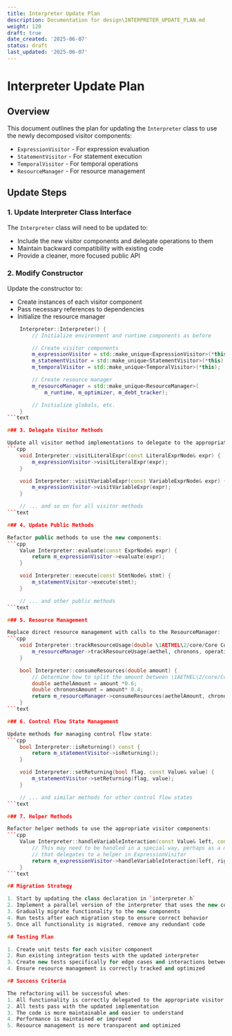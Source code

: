 ```yaml
---
title: Interpreter Update Plan
description: Documentation for design\INTERPRETER_UPDATE_PLAN.md
weight: 120
draft: true
date_created: '2025-06-07'
status: draft
last_updated: '2025-06-07'
---
```


# Interpreter Update Plan

## Overview

This document outlines the plan for updating the `Interpreter` class to use the newly decomposed visitor components:
- `ExpressionVisitor` - For expression evaluation
- `StatementVisitor` - For statement execution
- `TemporalVisitor` - For temporal operations
- `ResourceManager` - For resource management

## Update Steps

### 1. Update Interpreter Class Interface

The `Interpreter` class will need to be updated to:
- Include the new visitor components and delegate operations to them
- Maintain backward compatibility with existing code
- Provide a cleaner, more focused public API

### 2. Modify Constructor

Update the constructor to:
- Create instances of each visitor component
- Pass necessary references to dependencies
- Initialize the resource manager
```cpp
    Interpreter::Interpreter() {
        // Initialize environment and runtime components as before

        // Create visitor components
        m_expressionVisitor = std::make_unique<ExpressionVisitor>(*this);
        m_statementVisitor = std::make_unique<StatementVisitor>(*this);
        m_temporalVisitor = std::make_unique<TemporalVisitor>(*this);

        // Create resource manager
        m_resourceManager = std::make_unique<ResourceManager>(
            m_runtime, m_optimizer, m_debt_tracker);

        // Initialize globals, etc.
    }
```text

### 3. Delegate Visitor Methods

Update all visitor method implementations to delegate to the appropriate visitor component:
```cpp
    void Interpreter::visitLiteralExpr(const LiteralExprNode& expr) {
        m_expressionVisitor->visitLiteralExpr(expr);
    }

    void Interpreter::visitVariableExpr(const VariableExprNode& expr) {
        m_expressionVisitor->visitVariableExpr(expr);
    }

    // ... and so on for all visitor methods
```text

### 4. Update Public Methods

Refactor public methods to use the new components:
```cpp
    Value Interpreter::evaluate(const ExprNode& expr) {
        return m_expressionVisitor->evaluate(expr);
    }

    void Interpreter::execute(const StmtNode& stmt) {
        m_statementVisitor->execute(stmt);
    }

    // ... and other public methods
```text

### 5. Resource Management

Replace direct resource management with calls to the ResourceManager:
```cpp
    void Interpreter::trackResourceUsage(double \1AETHEL\2/core/Core Concepts - The Foundation of Temporal Programming.md#aethel\3/)c)o)r)e)/)c)o)n)c)e)p)t)s)#)[)a)e)t)h)e)l)])()/)c)o)r)e)/)c)o)n)c)e)p)t)s)#)[)a)e)t)h)e)l)])()/)c)o)r)e)/)c)o)n)c)e)p)t)s)#)a)e)t)h)e)l))))) "The energy) that) powers) temporal) operations""), double \1CHRONON\2/core/Core Concepts - The Foundation of Temporal Programming.md#chronon\3/)c)o)r)e)/)c)o)n)c)e)p)t)s)#)[)c)h)r)o)n)o)n)])()/)c)o)r)e)/)c)o)n)c)e)p)t)s)#)[)c)h)r)o)n)o)n)])()/)c)o)r)e)/)c)o)n)c)e)p)t)s)#)c)h)r)o)n)o)n))))) "The fundamental unit of time in [Chronovyan](https://chronovyan.github.io/h)t)t)p)s):)/)/)c)h)r)o)n)o)v)y)a)n).)g)i)t)h)u)b).)i)o)/)h)t)t)p)s):)/)/)c)h)r)o)n)o)v)y)a)n).)g)i)t)h)u)b).)i)o)/)h)t)t)p)s):)/)/)c)h)r)o)n)o)v)y)a)n).)g)i)t)h)u)b).)i)o)/)h)t)t)p)s):)/)/)c)h)r)o)n)o)v)y)a)n).)g)i)t)h)u)b).)i)o)/)h)t)t)p)s):)/)/)c)h)r)o)n)o)v)y)a)n).)g)i)t)h)u)b).)i)o)/)h)t)t)p)s):)/)/)c)h)r)o)n)o)v)y)a)n).)g)i)t)h)u)b).)i)o)/)/) "The) temporal) programming) language) and) runtime"")"), const std::string& operation) {
        m_resourceManager->trackResourceUsage(aethel, chronons, operation);
    }

    bool Interpreter::consumeResources(double amount) {
        // Determine how to split the amount between \1AETHEL\2/core/Core Concepts - The Foundation of Temporal Programming.md#aethel\3c)o)r)e)/)c)o)n)c)e)p)t)s)#)[)a)e)t)h)e)l)])()/)c)o)r)e)/)c)o)n)c)e)p)t)s)#)a)e)t)h)e)l))))) and chronons
        double aethelAmount = amount *0.6;
        double chrononsAmount = amount* 0.4;
        return m_resourceManager->consumeResources(aethelAmount, chrononsAmount, "Generic operation");
    }
```text

### 6. Control Flow State Management

Update methods for managing control flow state:
```cpp
    bool Interpreter::isReturning() const {
        return m_statementVisitor->isReturning();
    }

    void Interpreter::setReturning(bool flag, const Value& value) {
        m_statementVisitor->setReturning(flag, value);
    }

    // ... and similar methods for other control flow states
```text

### 7. Helper Methods

Refactor helper methods to use the appropriate visitor components:
```cpp
    Value Interpreter::handleVariableInteraction(const Value& left, const Value& right, TokenType operation) {
        // This may need to be handled in a special way, perhaps as a method in Interpreter
        // that delegates to a helper in ExpressionVisitor
        return m_expressionVisitor->handleVariableInteraction(left, right, operation);
    }
```text

## Migration Strategy

1. Start by updating the class declaration in `interpreter.h`
2. Implement a parallel version of the interpreter that uses the new components
3. Gradually migrate functionality to the new components
4. Run tests after each migration step to ensure correct behavior
5. Once all functionality is migrated, remove any redundant code

## Testing Plan

1. Create unit tests for each visitor component
2. Run existing integration tests with the updated interpreter
3. Create new tests specifically for edge cases and interactions between components
4. Ensure resource management is correctly tracked and optimized

## Success Criteria

The refactoring will be successful when:
1. All functionality is correctly delegated to the appropriate visitor components
2. All tests pass with the updated implementation
3. The code is more maintainable and easier to understand
4. Performance is maintained or improved
5. Resource management is more transparent and optimized